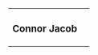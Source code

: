 <!DOCTYPE html>
<html lang="en" >
<head>
  <meta charset="UTF-8">
  <title>Connor Jacob</title>
  <link rel='stylesheet' href='https://maxcdn.bootstrapcdn.com/bootstrap/3.4.1/css/bootstrap.min.css'><link rel="stylesheet" href="./style.css">
  <script src='https://ajax.googleapis.com/ajax/libs/jquery/3.6.4/jquery.min.js'></script>
  <script src='https://maxcdn.bootstrapcdn.com/bootstrap/3.4.1/js/bootstrap.min.js'></script>
  
</head>

<body>
<!-- partial:index.partial.html -->
<link rel="preconnect" href="https://fonts.googleapis.com">
<link rel="preconnect" href="https://fonts.gstatic.com" crossorigin>
<link href="https://fonts.googleapis.com/css2?family=Karla:wght@300;400;700;800&display=swap" rel="stylesheet">
<link href="https://fonts.googleapis.com/css2?family=Montserrat:wght@600&display=swap" rel="stylesheet">
<table id="navbar">
  <tr>
    <td id="name"> 
      <h3> Connor Jacob </h3>
    </td>
    <td id="email">
      <h2> <a href="mailto: theemailaddressoftheoneandonlymrjacob@email.com" class="glyphicon glyphicon-envelope"></a> </h2>
    </td>
  </tr>
</table>
     
<div class="row" id="videos">
  
</div>

<script  src="./script.js"></script>

</body>
</html>
